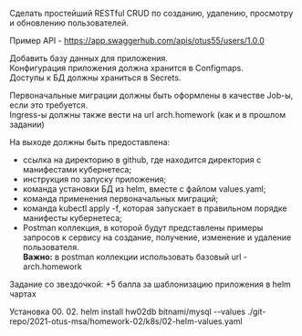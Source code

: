 Сделать простейший RESTful CRUD по созданию, удалению, просмотру и обновлению пользователей.

Пример API  - https://app.swaggerhub.com/apis/otus55/users/1.0.0

Добавить базу данных для приложения.  
Конфигурация приложения должна хранится в Configmaps.  
Доступы к БД должны храниться в Secrets.

Первоначальные миграции должны быть оформлены в качестве Job-ы, если это требуется.  
Ingress-ы должны также вести на url arch.homework (как и в прошлом задании)  

На выходе должны быть предоставлена:
- ссылка на директорию в github, где находится директория с манифестами кубернетеса;
- инструкция по запуску приложения;
- команда установки БД из helm, вместе с файлом values.yaml;
- команда применения первоначальных миграций;
- команда kubectl apply -f, которая запускает в правильном порядке манифесты кубернетеса;
- Postman коллекция, в которой будут представлены примеры запросов к сервису на создание, получение, изменение и удаление пользователя. </br><b>Важно:</b> в postman коллекции использовать базовый url - arch.homework

Задание со звездочкой: +5 балла за шаблонизацию приложения в helm чартах

Установка
00. 
02. helm install hw02db bitnami/mysql --values ./git-repo/2021-otus-msa/homework-02/k8s/02-helm-values.yaml
